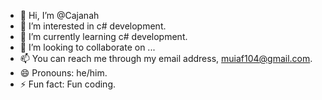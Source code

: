 - 👋 Hi, I’m @Cajanah
- 👀 I’m interested in c# development.
- 🌱 I’m currently learning c# development.
- 💞️ I’m looking to collaborate on ...
- 📫 You can reach me through my email address, muiaf104@gmail.com.
- 😄 Pronouns: he/him.
- ⚡ Fun fact: Fun coding.

<!---
Cajanah/Cajanah is a ✨ special ✨ repository because its `README.md` (this file) appears on your GitHub profile.
You can click the Preview link to take a look at your changes.
--->

